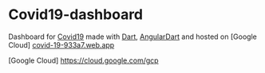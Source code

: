 # Covid19-dashboard
Dashboard for [Covid19] made with [Dart], [AngularDart] and hosted on [Google Cloud] <a href="https://covid-19-933a7.web.app/" >covid-19-933a7.web.app</a>

[Dart]: https://dart.dev/
[AngularDart]: https://github.com/angulardart
[Covid19]: https://www.who.int/emergencies/diseases/novel-coronavirus-2019
[Google Cloud] https://cloud.google.com/gcp
